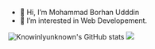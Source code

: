 - 👋 Hi, I’m Mohammad Borhan Udddin
- 👀 I’m interested in Web Developement.

<!---
knowinlyunknown/knowinlyunknown is a ✨ special ✨ repository because its `README.md` (this file) appears on your GitHub profile.
You can click the Preview link to take a look at your changes.
--->
![Knowinlyunknown's GitHub stats](https://github-readme-stats.vercel.app/api?username=knowinlyunknown&show_icons=true&bg_color=00000000)
![](https://komarev.com/ghpvc/?username=knowinlyunknown&style=flat-square)

